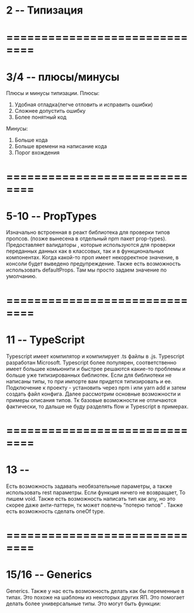 # 2 -- Типизация

# ==============================

# 3/4 -- плюсы/минусы

Плюсы и минусы типизации. Плюсы: 
1. Удобная отладка(легче отловить и исправить ошибки)
2. Сложнее допустить ошибку
3. Более понятный код

Минусы:
1. Больше кода
2. Больше времени на написание кода
3. Порог вхождения

# ==============================

# 5-10 -- PropTypes

Изначально встроенная в реакт библиотека для проверки типов пропсов. (позже вынесена в отдельный npm пакет prop-types).
Предоставляет валидаторы , которые используются для проверки переданных данных как в классовых, так и в функциональных компонентах.
Когда какой-то проп имеет некорректное значение, в консоли будет выведено предупреждение.
Также есть возможность использовать defaultProps. Там мы просто задаем значение по умолчанию.

# ==============================

# 11 -- TypeScript

Typescript имеет компилятор и компилирует .ts файлы в .js. 
Typescript разработан Microsoft.
Typescript более популярен, соответственно имеет большее комьюнити и быстрее решаются какие-то проблемы и больше уже типизированных библиотек. 
Если для библиотеки не написаны типы, то при импорте вам придется типизировать и ее.
Подключение к проекту - установить через npm i или yarn add и затем создать файл конфига.
Далее рассмотрим основные возможности и примеры описания типов. Тк базовые возможности не отличаются фактически, то дальше не буду разделять flow и Typescript в примерах.

# ==============================

# 13 --

Есть возможность задавать необязательные параметры, а также использовать rest параметры. 
Если функция ничего не возвращает, То пишем void.
Также есть возможность написать тип как any, но это скорее даже анти-паттерн, тк может повлечь “потерю типов” .
Также есть возможность сделать oneOf type.

# ==============================

# 15/16 -- Generics

Generics.
Также у нас есть возможность делать как бы переменные в типах. 
Это похоже на шаблоны из некоторых других ЯП. 
Это помогает делать более универсальные типы.
Это могут быть функции:

